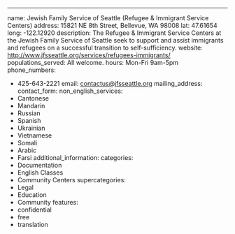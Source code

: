 ---
name: Jewish Family Service of Seattle (Refugee & Immigrant Service Centers)
address: 15821 NE 8th Street, Bellevue, WA 98008
lat: 47.61654
long: -122.12920
description: The Refugee & Immigrant Service Centers at the Jewish Family Service of Seattle seek to support and assist immigrants and refugees on a successful transition to self-sufficiency.
website: http://www.jfsseattle.org/services/refugees-immigrants/
populations_served: All welcome.
hours: Mon-Fri 9am-5pm
phone_numbers: 
  - 425-643-2221
email: contactus@jfsseattle.org
mailing_address:
contact_form:
non_english_services: 
  - Cantonese 
  - Mandarin 
  - Russian 
  - Spanish 
  - Ukrainian 
  - Vietnamese 
  - Somali 
  - Arabic 
  - Farsi
additional_information: 
categories:
  - Documentation
  - English Classes
  - Community Centers
supercategories:
  - Legal
  - Education
  - Community
features:
  - confidential
  - free
  - translation